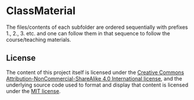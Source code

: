 # ClassMaterial

The files/contents of each subfolder are ordered sequentially with prefixes 1., 2., 3. etc. and one can follow them in that sequence to follow the course/teaching materials. 

## License

The content of this project itself is licensed under the [Creative Commons Attribution-NonCommercial-ShareAlike 4.0 International license](https://creativecommons.org/licenses/by-nc-sa/4.0/), and the underlying source code used to format and display that content is licensed under the [MIT license](LICENSE).
